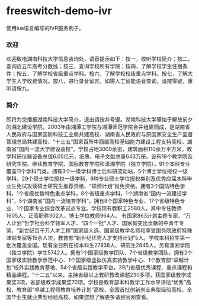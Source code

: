 # freeswitch-demo-ivr
使用lua语言编写的IVR服务例子。

### 欢迎
欢迎致电湖南科技大学信息咨询处，语音提示如下：按一，收听学校简介；按二，查询近五年高考分数线；按三，查询学校所有学院；按四，了解学校学生住宿条件；按五，了解学校省级重点学科。按六，了解学校校级重点学科。按七，了解大学生入学收费情况。按八，进行录音留言。如需人工智能语音查询，请按零键，重听请按九。

### 简介
即将为您播报湖南科技大学简介，退出请按井号键。湖南科技大学肇始于解放前夕的湘北建设学院，2003年由湘潭工学院与湘潭师范学院合并组建而成，是湖南省人民政府与国家国防科技工业局共建高校、湖南省人民政府与原国家安全生产监督管理总局共建高校、“十三五”国家百所中西部高校基础能力建设工程支持高校、湖南省“国内一流大学建设高校”。学校占地3000余亩，建筑面积110余万平方米，教学科研仪器设备总值6.05亿元，纸质、电子文献总量643万册。设有19个教学院及研究生院、继续教育学院、国际教育学院和潇湘学院（独立学院），91个本科专业覆盖11个学科门类。拥有3个一级学科博士后科研流动站，5个博士学位授权一级学科，29个硕士学位授权一级学科，9种专业硕士学位授权类别及优秀应届本科毕业生免试攻读硕士研究生推荐资格、“硕师计划”推免资格。拥有3个国防特色学科，1个省级优势特色重点学科，8个省级重点学科，1个湖南省“国内一流建设学科”，5个湖南省“国内一流培育学科”。拥有8个国家特色专业、17个省级特色专业、1个国家专业综合改革试点专业。学校现有教职工2580人，其中专任教师1605人、正高职称302人、博士学位教师964人。
有国家863计划主题专家、“万人计划”哲学社会科学领军人才、“四个一批”人才、国家有突出贡献的中青年专家、“新世纪百千万人才工程”国家级人选、国家级教学名师和享受国务院政府特殊津贴专家等15余人次，教育部“新世纪优秀人才支持计划”5人。学校本科招生第一批次覆盖全国。现有全日制在校本科生27838人、研究生2845人，另有潇湘学院（独立学院）学生5742人。拥有1个国家级教学团队、7个省级教学团队。拥有2个国家级实验教学示范中心、1个国家级虚拟仿真实验教学中心、1个教育部“卓越计划”校外实践教育基地、54个省级实践教学平台，39门省级优秀课程、重点课程和精品课程。“十二五”以来，主持省级以上教研教改课题230多项，获国家级教学成果奖3项，省部级教学成果奖70项。学校是教育部本科教学工作水平评估“优秀”高校、教育部“卓越工程师教育培养计划”高校、全国首批创新创业典型经验高校、全国毕业生就业典型经验高校。如果您想了解更多请到官网查看。
